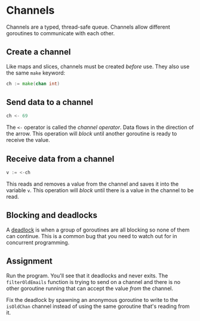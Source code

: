 # Channels

Channels are a typed, thread-safe queue. Channels allow different goroutines to communicate with each other.

## Create a channel

Like maps and slices, channels must be created *before* use. They also use the same `make` keyword:

```go
ch := make(chan int)
```

## Send data to a channel

```go
ch <- 69
```

The `<-` operator is called the *channel operator*. Data flows in the direction of the arrow. This operation will *block* until another goroutine is ready to receive the value.

## Receive data from a channel

```go
v := <-ch
```

This reads and removes a value from the channel and saves it into the variable `v`. This operation will *block* until there is a value in the channel to be read.

## Blocking and deadlocks

A [deadlock](https://yourbasic.org/golang/detect-deadlock/#:~:text=yourbasic.org%2Fgolang,look%20at%20this%20simple%20example.) is when a group of goroutines are all blocking so none of them can continue. This is a common bug that you need to watch out for in concurrent programming.

## Assignment

Run the program. You'll see that it deadlocks and never exits. The `filterOldEmails` function is trying to send on a channel and there is no other goroutine running that can accept the value *from* the channel.

Fix the deadlock by spawning an anonymous goroutine to write to the `isOldChan` channel instead of using the same goroutine that's reading from it.
